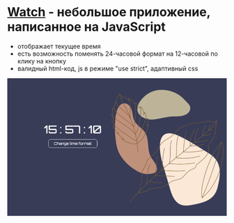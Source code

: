 # [Watch](https://raevaanastasia.github.io/watch/) - небольшое приложение, написанное на JavaScript

* отображает текущее время
* есть возможность поменять 24-часовой формат на 12-часовой по клику на кнопку
* валидный html-код, js в режиме "use strict", адаптивный css

![](https://github.com/RaevaAnastasia/watch/blob/main/Screenshot%202021-03-16%20at%2015.57.10.png)
